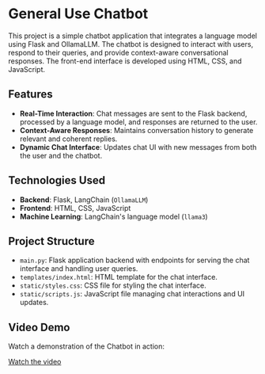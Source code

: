 # General Use Chatbot

This project is a simple chatbot application that integrates a language model using Flask and OllamaLLM. The chatbot is designed to interact with users, respond to their queries, and provide context-aware conversational responses. The front-end interface is developed using HTML, CSS, and JavaScript.

## Features

- **Real-Time Interaction**: Chat messages are sent to the Flask backend, processed by a language model, and responses are returned to the user.
- **Context-Aware Responses**: Maintains conversation history to generate relevant and coherent replies.
- **Dynamic Chat Interface**: Updates chat UI with new messages from both the user and the chatbot.

## Technologies Used

- **Backend**: Flask, LangChain (`OllamaLLM`)
- **Frontend**: HTML, CSS, JavaScript
- **Machine Learning**: LangChain's language model (`llama3`)

 
## Project Structure
- `main.py`: Flask application backend with endpoints for serving the chat interface and handling user queries.
- `templates/index.html`: HTML template for the chat interface.
- `static/styles.css`: CSS file for styling the chat interface.
- `static/scripts.js`: JavaScript file managing chat interactions and UI updates.

## Video Demo

Watch a demonstration of the Chatbot in action:

[Watch the video](https://github.com/ghaydamal/GeneralUse_Chatbot/raw/main/IMG_5083.MP4)

